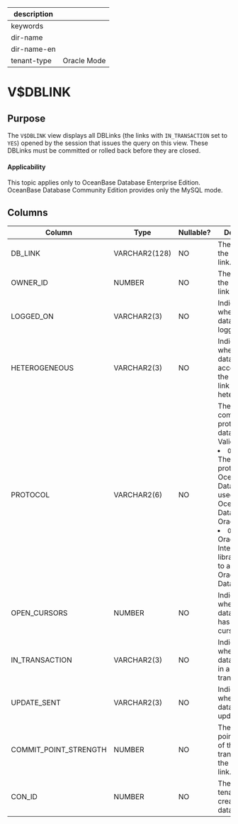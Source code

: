 |description||
|---|---|
|keywords||
|dir-name||
|dir-name-en||
|tenant-type|Oracle Mode|

V$DBLINK
=============================

Purpose
-----------------------

The `V$DBLINK` view displays all DBLinks (the links with `IN_TRANSACTION` set to `YES`) opened by the session that issues the query on this view. These DBLinks must be committed or rolled back before they are closed.

  <main id="notice" >
    <h4>Applicability</h4>
    <p>This topic applies only to OceanBase Database Enterprise Edition. OceanBase Database Community Edition provides only the MySQL mode. </p>
  </main>

Columns
-------------------------

| **Column** | **Type** | **Nullable?** | **Description** |
|-----------------------|---------------|----------------|--------------------------------|
| DB_LINK | VARCHAR2(128) | NO | The name of the database link. |
| OWNER_ID | NUMBER | NO | The owner of the database link UID. |
| LOGGED_ON | VARCHAR2(3) | NO | Indicates whether the database link is logged on. |
| HETEROGENEOUS | VARCHAR2(3) | NO | Indicates whether the database accessed by the database link is heterogeneous. |
| PROTOCOL | VARCHAR2(6) | NO | The communication protocol for the database link. Valid values:<li>`OceanBase`: The internal protocol of OceanBase Database is used to access OceanBase Database in Oracle mode.<li>`OCI`: The Oracle Call Interface (OCI) library is used to access Oracle Database. |
| OPEN_CURSORS | NUMBER | NO | Indicates whether the database link has open cursors. |
| IN_TRANSACTION | VARCHAR2(3) | NO | Indicates whether the database link is in a transaction. |
| UPDATE_SENT | VARCHAR2(3) | NO | Indicates whether the database link is updated. |
| COMMIT_POINT_STRENGTH | NUMBER | NO | The commit point strength of the transactions on the database link. |
| CON_ID | NUMBER | NO | The ID of the tenant that creates the database link. |


